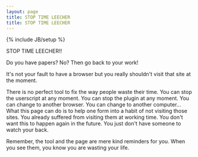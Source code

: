 ```yaml
---
layout: page
title: STOP TIME LEECHER
title: STOP TIME LEECHER
---
```

{% include JB/setup %}

STOP TIME LEECHER!!

Do you have papers? No? Then go back to your work!

It's not your fault to have a browser
but you really shouldn't visit that site at the moment. 

There is no perfect tool to fix the way people waste their time. 
You can stop the userscript at any moment. 
You can stop the plugin at any moment. 
You can change to another browser. 
You can change to another computer...
What this page can do is to help one form into a habit of 
not visiting those sites. 
You already suffered from visiting them at working time.
You don't want this to happen again in the future. 
You just don't have someone to watch your back. 

Remember, the tool and the page are mere kind reminders for you. 
When you see them, you know you are wasting your life. 

